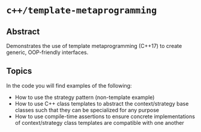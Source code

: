 # `c++/template-metaprogramming`

## Abstract
Demonstrates the use of template metaprogramming (C++17) to create generic, OOP-friendly interfaces.

## Topics
In the code you will find examples of the following:
- How to use the strategy pattern (non-template example)
- How to use C++ class templates to abstract the context/strategy base classes such that they can be specialized for any purpose
- How to use compile-time assertions to ensure concrete implementations of context/strategy class templates are compatible with one another
